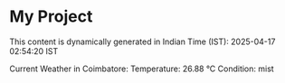 # My Project

This content is dynamically generated in Indian Time (IST): 2025-04-17 02:54:20 IST


Current Weather in Coimbatore:
Temperature: 26.88 °C
Condition: mist

